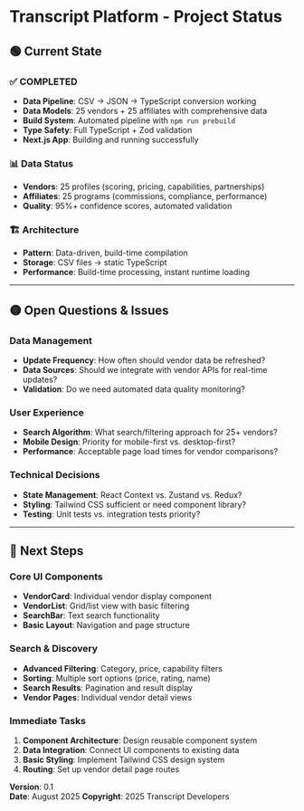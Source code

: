# Transcript Platform - Project Status

## 🟢 **Current State**

### **✅ COMPLETED**
- **Data Pipeline**: CSV → JSON → TypeScript conversion working
- **Data Models**: 25 vendors + 25 affiliates with comprehensive data
- **Build System**: Automated pipeline with `npm run prebuild`
- **Type Safety**: Full TypeScript + Zod validation
- **Next.js App**: Building and running successfully

### **📊 Data Status**
- **Vendors**: 25 profiles (scoring, pricing, capabilities, partnerships)
- **Affiliates**: 25 programs (commissions, compliance, performance)
- **Quality**: 95%+ confidence scores, automated validation

### **🏗️ Architecture**
- **Pattern**: Data-driven, build-time compilation
- **Storage**: CSV files → static TypeScript
- **Performance**: Build-time processing, instant runtime loading

---

## 🟡 **Open Questions & Issues**

### **Data Management**
- **Update Frequency**: How often should vendor data be refreshed?
- **Data Sources**: Should we integrate with vendor APIs for real-time updates?
- **Validation**: Do we need automated data quality monitoring?

### **User Experience**
- **Search Algorithm**: What search/filtering approach for 25+ vendors?
- **Mobile Design**: Priority for mobile-first vs. desktop-first?
- **Performance**: Acceptable page load times for vendor comparisons?

### **Technical Decisions**
- **State Management**: React Context vs. Zustand vs. Redux?
- **Styling**: Tailwind CSS sufficient or need component library?
- **Testing**: Unit tests vs. integration tests priority?

---

## 🚀 **Next Steps**

### **Core UI Components**
- **VendorCard**: Individual vendor display component
- **VendorList**: Grid/list view with basic filtering
- **SearchBar**: Text search functionality
- **Basic Layout**: Navigation and page structure

### **Search & Discovery**
- **Advanced Filtering**: Category, price, capability filters
- **Sorting**: Multiple sort options (price, rating, name)
- **Search Results**: Pagination and result display
- **Vendor Pages**: Individual vendor detail views

### **Immediate Tasks**
1. **Component Architecture**: Design reusable component system
2. **Data Integration**: Connect UI components to existing data
3. **Basic Styling**: Implement Tailwind CSS design system
4. **Routing**: Set up vendor detail page routes


**Version**: 0.1  
**Date**: August 2025
**Copyright**: 2025 Transcript Developers


